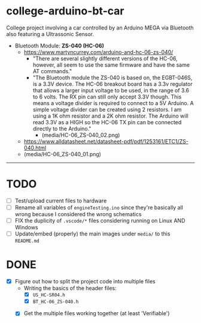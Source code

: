 # college-arduino-bt-car
College project involving a car controlled by an Arduino MEGA via Bluetooth also featuring a Ultrassonic Sensor.

- Bluetooth Module: **ZS-040 (HC-06)**
	- https://www.martyncurrey.com/arduino-and-hc-06-zs-040/
		- "There are several slightly different versions of the HC-06, however, all seem to use the same firmware and have the same AT commands."
		- "The Bluetooth module the ZS-040 is based on, the EGBT-046S, is a 3.3V device. The HC-06 breakout board has a 3.3v regulator that allows a larger input voltage to be used, in the range of 3.6 to 6 volts. The RX pin can still only accept 3.3V though. This means a voltage divider is required to connect to a 5V Arduino. A simple voltage divider can be created using 2 resistors. I am using a 1K ohm resistor and a 2K ohm resistor. The Arduino will read 3.3V as a HIGH so the HC-06 TX pin can be connected directly to the Arduino."
			- (media/HC-06_ZS-040_02.png)
	- https://www.alldatasheet.net/datasheet-pdf/pdf/1253161/ETC1/ZS-040.html
	- (media/HC-06_ZS-040_01.png)

---

# TODO
- [ ] Test/upload current files to hardware
- [ ] Rename all variables of `engineTesting.ino` since they're basically all wrong because I considered the wrong schematics
- [ ] FIX the duplicity of `.vscode/*` files considering running on Linux AND Windows
- [ ] Update/embed (properly) the main images under `media/` to this `README.md`

# DONE
- [x] Figure out how to split the project code into multiple files
  - Writing the basics of the header files:
    - [x] `US_HC-SR04.h`
    - [x] `BT_HC-06_ZS-040.h`
  - [x] Get the multiple files working together (at least 'Verifiable')


